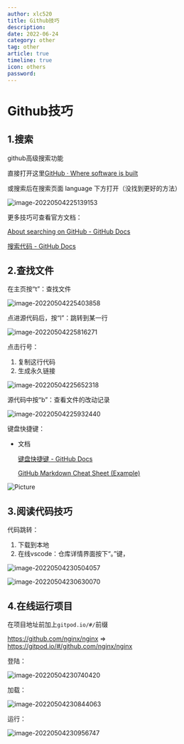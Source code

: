 ```yaml
---
author: xlc520
title: Github技巧
description: 
date: 2022-06-24
category: other
tag: other
article: true
timeline: true
icon: others
password: 
---
```


# Github技巧

## 1.搜索

github高级搜索功能

直接打开这里[GitHub · Where software is built](https://github.com/search/advanced)

或搜索后在搜索页面 language 下方打开（没找到更好的方法）

![image-20220504225139153](http://alist.ciberviler.top/d/ecloud180/images/blogImage/image-20220504225139153-165500134904917.png)

更多技巧可查看官方文档：

[About searching on GitHub - GitHub Docs](https://docs.github.com/cn/search-github/getting-started-with-searching-on-github/about-searching-on-github)

[搜索代码 - GitHub Docs](https://docs.github.com/cn/search-github/searching-on-github/searching-code)

## 2.查找文件

在主页按“t”：查找文件

![image-20220504225403858](http://alist.ciberviler.top/d/ecloud180/images/blogImage/image-20220504225403858-165500134905018.png)

点进源代码后，按“l”：跳转到某一行

![image-20220504225816271](http://alist.ciberviler.top/d/ecloud180/images/blogImage/image-20220504225816271.png)

点击行号：

1. 复制这行代码
2. 生成永久链接

![image-20220504225652318](http://alist.ciberviler.top/d/ecloud180/images/blogImage/image-20220504225652318.png)

源代码中按“b”：查看文件的改动记录

![image-20220504225932440](http://alist.ciberviler.top/d/ecloud180/images/blogImage/image-20220504225932440-165500134905019.png)

键盘快捷键：

- 文档

  [键盘快捷键 - GitHub Docs](https://docs.github.com/cn/get-started/using-github/keyboard-shortcuts)

  [GitHub Markdown Cheat Sheet (Example)](https://coderwall.com/p/ln-ira/github-markdown-cheat-sheet)
 
![Picture](http://alist.ciberviler.top/d/ecloud180/images/blogImage/gs-165500134905020.png)

## 3.阅读代码技巧

代码跳转：

1. 下载到本地
2. 在线vscode：仓库详情界面按下“。”键，

![image-20220504230504057](http://alist.ciberviler.top/d/ecloud180/images/blogImage/image-20220504230504057-165500134905021.png)

![image-20220504230630070](http://alist.ciberviler.top/d/ecloud180/images/blogImage/image-20220504230630070-165500155568446.png)

## 4.在线运行项目

在项目地址前加上`gitpod.io/#/`前缀

https://github.com/nginx/nginx => https://gitpod.io/#/github.com/nginx/nginx

登陆：

![image-20220504230740420](http://alist.ciberviler.top/d/ecloud180/images/blogImage/image-20220504230740420.png)

加载：

![image-20220504230844063](http://alist.ciberviler.top/d/ecloud180/images/blogImage/image-20220504230844063-165500134905023.png)

运行：

![image-20220504230956747](http://alist.ciberviler.top/d/ecloud180/images/blogImage/image-20220504230956747-165500134905024.png)
